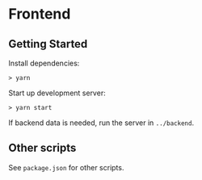 # Frontend

## Getting Started
Install dependencies:
```
> yarn
```
Start up development server:
```
> yarn start
```

If backend data is needed, run the server in `../backend`.

## Other scripts
See `package.json` for other scripts.